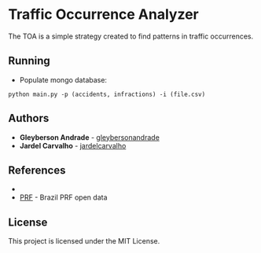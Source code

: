 # Traffic Occurrence Analyzer

The TOA is a simple strategy created to find patterns in traffic occurrences.

## Running

* Populate mongo database:

```
python main.py -p (accidents, infractions) -i (file.csv)
```

## Authors

* **Gleyberson Andrade** - [gleybersonandrade](https://github.com/gleybersonandrade)
* **Jardel Carvalho** - [jardelcarvalho](https://github.com/jardelcarvalho)


## References

* 
* [PRF](https://www.prf.gov.br/portal/dados-abertos/) - Brazil PRF open data

## License

This project is licensed under the MIT License.

